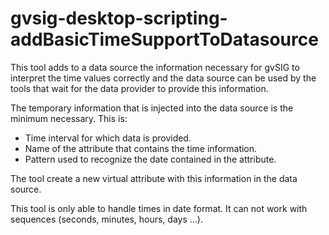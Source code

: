 # gvsig-desktop-scripting-addBasicTimeSupportToDatasource

This tool adds to a data source the information necessary for gvSIG to interpret the time values correctly and the data source can be used by the tools that wait for the data provider to provide this information.

The temporary information that is injected into the data source is the minimum necessary. This is:

* Time interval for which data is provided.
* Name of the attribute that contains the time information.
* Pattern used to recognize the date contained in the attribute.

The tool create a new virtual attribute with this information in the data source.

This tool is only able to handle times in date format. It can not work with sequences (seconds, minutes, hours, days ...).